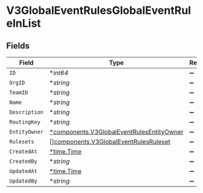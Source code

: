 # V3GlobalEventRulesGlobalEventRuleInList


## Fields

| Field                                                                                                 | Type                                                                                                  | Required                                                                                              | Description                                                                                           |
| ----------------------------------------------------------------------------------------------------- | ----------------------------------------------------------------------------------------------------- | ----------------------------------------------------------------------------------------------------- | ----------------------------------------------------------------------------------------------------- |
| `ID`                                                                                                  | **int64*                                                                                              | :heavy_minus_sign:                                                                                    | N/A                                                                                                   |
| `OrgID`                                                                                               | **string*                                                                                             | :heavy_minus_sign:                                                                                    | N/A                                                                                                   |
| `TeamID`                                                                                              | **string*                                                                                             | :heavy_minus_sign:                                                                                    | N/A                                                                                                   |
| `Name`                                                                                                | **string*                                                                                             | :heavy_minus_sign:                                                                                    | N/A                                                                                                   |
| `Description`                                                                                         | **string*                                                                                             | :heavy_minus_sign:                                                                                    | N/A                                                                                                   |
| `RoutingKey`                                                                                          | **string*                                                                                             | :heavy_minus_sign:                                                                                    | N/A                                                                                                   |
| `EntityOwner`                                                                                         | [*components.V3GlobalEventRulesEntityOwner](../../models/components/v3globaleventrulesentityowner.md) | :heavy_minus_sign:                                                                                    | N/A                                                                                                   |
| `Rulesets`                                                                                            | [][components.V3GlobalEventRulesRuleset](../../models/components/v3globaleventrulesruleset.md)        | :heavy_minus_sign:                                                                                    | N/A                                                                                                   |
| `CreatedAt`                                                                                           | [*time.Time](https://pkg.go.dev/time#Time)                                                            | :heavy_minus_sign:                                                                                    | N/A                                                                                                   |
| `CreatedBy`                                                                                           | **string*                                                                                             | :heavy_minus_sign:                                                                                    | N/A                                                                                                   |
| `UpdatedAt`                                                                                           | [*time.Time](https://pkg.go.dev/time#Time)                                                            | :heavy_minus_sign:                                                                                    | N/A                                                                                                   |
| `UpdatedBy`                                                                                           | **string*                                                                                             | :heavy_minus_sign:                                                                                    | N/A                                                                                                   |